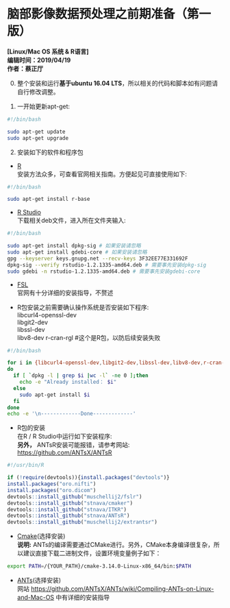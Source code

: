 # 脑部影像数据预处理之**前期准备**（第一版）
**[Linux/Mac OS 系统 & R语言]**  
**编辑时间：2019/04/19**  
**作者：蔡正厅**  

0. 整个安装和运行**基于ubuntu 16.04 LTS**，所以相关的代码和脚本如有问题请自行修改调整。

1. 一开始更新apt-get:
  ```bash
  #!/bin/bash

  sudo apt-get update
  sudo apt-get upgrade
  ```

2. 安装如下的软件和程序包
  * [R](http://cran.r-project.org)  
    安装方法众多，可查看官网相关指南。方便起见可直接使用如下:
  ```bash
  #!/bin/bash

  sudo apt-get install r-base
  ```
  * [R Studio](http://www.rstudio.com)  
      下载相关deb文件，进入所在文件夹输入:
  ```bash
  #!/bin/bash

  sudo apt-get install dpkg-sig # 如果安装请忽略
  sudo apt-get install gdebi-core # 如果安装请忽略
  gpg --keyserver keys.gnupg.net --recv-keys 3F32EE77E331692F
  dpkg-sig --verify rstudio-1.2.1335-amd64.deb # 需要事先安装dpkg-sig
  sudo gdebi -n rstudio-1.2.1335-amd64.deb # 需要事先安装gdebi-core
  ```
  * [FSL](http://fsl.fmrib.ox.ac.uk/fsl/fslwiki/FslInstallation)  
    官网有十分详细的安装指导，不赘述

  * R包安装之前需要确认操作系统是否安装如下程序:  
    libcurl4-openssl-dev  
    libgit2-dev  
    libssl-dev  
    libv8-dev
    r-cran-rgl #这个是R包，以防后续安装失败
  ```bash
  #!/bin/bash

  for i in {libcurl4-openssl-dev,libgit2-dev,libssl-dev,libv8-dev,r-cran-rgl}
  do
    if [ `dpkg -l | grep $i |wc -l` -ne 0 ];then
      echo -e "Already installed： $i"
    else
      sudo apt-get install $i
    fi
  done
  echo -e '\n-------------Done-------------'
  ```
  * R包的安装  
    在R / R Studio中运行如下安装程序:  
    **另外，** ANTsR安装可能报错，请参考网站: https://github.com/ANTsX/ANTsR
  ```R
  #!/usr/bin/R

  if (!require(devtools)){install.packages("devtools")}
  install.packages("oro.nifti")
  install.packages("oro.dicom")
  devtools::install_github("muschellij2/fslr")
  devtools::install_github("stnava/cmaker")
  devtools::install_github("stnava/ITKR")
  devtools::install_github("stnava/ANTsR")
  devtools::install_github("muschellij2/extrantsr")
  ```
  * [Cmake](https://cmake.org/)(选择安装)  
    **说明:** ANTs的编译需要通过CMake进行。另外，CMake本身编译很复杂，所以建议直接下载二进制文件，设置环境变量例子如下：
  ```bash
  export PATH=/{YOUR_PATH}/cmake-3.14.0-Linux-x86_64/bin:$PATH
  ```
  * [ANTs](https://stnava.github.io/ANTs/)(选择安装)  
    网站 https://github.com/ANTsX/ANTs/wiki/Compiling-ANTs-on-Linux-and-Mac-OS 中有详细的安装指导
